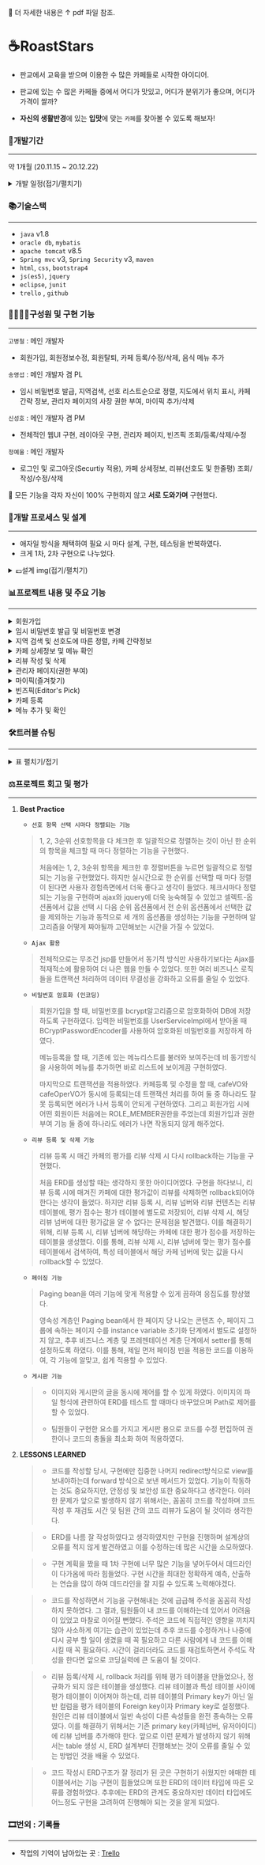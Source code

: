 🍳 더 자세한 내용은 ↑ pdf 파일 참조.





# ☕RoastStars

- 판교에서 교육을 받으며 이용한 수 많은 카페들로 시작한 아이디어.

- 판교에 있는 수 많은 카페들 중에서 어디가 맛있고, 어디가 분위기가 좋으며, 어디가 가격이 쌀까?
- **자신의 생활반경**에 있는 **입맛**에 맞는 `카페`를 찾아볼 수 있도록 해보자!





### 📆개발기간

---

약 1개월 (20.11.15 ~ 20.12.22)

<details>
<summary>개발 일정(접기/펼치기)</summary>
<div markdown="1">

- 초기 개발 일정 계획
![초기 개발 일정 계획](https://user-images.githubusercontent.com/68089565/108833785-aa152980-7610-11eb-9b8f-607865fdd9a3.png)

- 최종 개발 일정
![최종 개발 일정](https://user-images.githubusercontent.com/68089565/108833790-abdeed00-7610-11eb-8b4f-4150839d3b0d.png)

</div>
</details>





### 📚기술스택

----

- `java` v1.8 
-  `oracle db`, `mybatis`
-  `apache tomcat` v8.5
- `Spring mvc` v3, `Spring Security` v3, `maven`
- `html`, `css`, `bootstrap4`
-  `js(es5)`, `jquery`
- `eclipse`, `junit`
- `trello` , `github`





### 👨‍👩‍👦‍👦구성원 및 구현 기능

---

`고병철` : 메인 개발자

- 회원가입, 회원정보수정, 회원탈퇴, 카페 등록/수정/삭제, 음식 메뉴 추가

`송영섭` : 메인 개발자 겸 PL

- 임시 비밀번호 발급, 지역검색, 선호 리스트순으로 정렬, 지도에서 위치 표시, 카페 간략 정보, 관리자 페이지의 사장 권한 부여, 마이픽 추가/삭제

`신성호` : 메인 개발자 겸 PM

- 전체적인 웹UI 구현, 레이아웃 구현, 관리자 페이지, 빈즈픽 조회/등록/삭제/수정

`정예울` : 메인 개발자

- 로그인 및 로그아웃(Securtiy 적용), 카페 상세정보, 리뷰(선호도 및 한줄평) 조회/작성/수정/삭제



🎃 모든 기능을 각자 자신이 100% 구현하지 않고 **서로 도와가며** 구현했다.





### 📐개발 프로세스 및 설계

---

- 애자일 방식을 채택하여 필요 시 마다 설계, 구현, 테스팅을 반복하였다.
- 크게 1차, 2차 구현으로 나누었다.

<details>
<summary>💷설계 img(접기/펼치기)</summary>
<div markdown="1">

<details>
<summary>💶Usecase Diagram</summary>
<div markdown="1">

- 토의
> ![유즈케이스_1차](https://user-images.githubusercontent.com/68089565/108833872-c1ecad80-7610-11eb-9e11-c23ca772c3c7.jpg)

- 초기 UseCase Diagram
> 비회원
> ![1차_UserCaseDiagram_포폴용_비회원](https://user-images.githubusercontent.com/68089565/108833886-c4e79e00-7610-11eb-86a2-5d128085213d.jpg)

> 고객
> ![1차_UserCaseDiagram_포폴용_고객](https://user-images.githubusercontent.com/68089565/108833882-c3b67100-7610-11eb-9946-9bf60ea5eaee.jpg)

> 사장
> ![1차_UserCaseDiagram_포폴용_사장](https://user-images.githubusercontent.com/68089565/108833867-c1541700-7610-11eb-9dd6-2a993313ee6f.jpg)

> 관리자
> ![1차_UserCaseDiagram_포폴용_관리자](https://user-images.githubusercontent.com/68089565/108833884-c44f0780-7610-11eb-8f76-7ce4a28cfb1a.jpg)

- 최종 UseCase Diagram
> 비회원
> ![최종_UsecaseDiagram_비회원](https://user-images.githubusercontent.com/68089565/108833879-c31dda80-7610-11eb-8d65-79b594548d20.jpg)

> 고객
> ![최종_UsecaseDiagram_고객](https://user-images.githubusercontent.com/68089565/108833874-c2854400-7610-11eb-83b1-ef94ab095696.jpg)

> 사장
> ![최종_UsecaseDiagram_사장](https://user-images.githubusercontent.com/68089565/108833880-c3b67100-7610-11eb-9853-639f2a78ab0c.jpg)

> 관리자
> ![최종_UsecaseDiagram_관리자](https://user-images.githubusercontent.com/68089565/108833877-c31dda80-7610-11eb-88d1-031e9f3eec78.jpg)

</div>
</details>

<details>
<summary>💶ERD</summary>
<div markdown="1">

- 토의
> ![ERD_1차](https://user-images.githubusercontent.com/68089565/108834278-5820d380-7611-11eb-9b61-b8b6f0aa516d.jpg)

- 초기 논리 ERD
> ![1차_논리ERD](https://user-images.githubusercontent.com/68089565/108834290-5b1bc400-7611-11eb-809c-55583ea759af.jpeg)

- 초기 물리 ERD
> ![1차_물리ERD](https://user-images.githubusercontent.com/68089565/108834291-5bb45a80-7611-11eb-97d6-509a8f7646bf.jpeg)

- 최종 논리 ERD
> ![최종_논리ERD](https://user-images.githubusercontent.com/68089565/108834285-5a832d80-7611-11eb-9296-2d356dda3e40.jpeg)

- 최종 물리
> ![최종_물리ERD](https://user-images.githubusercontent.com/68089565/108834286-5a832d80-7611-11eb-9c57-b07142fde5cf.jpeg)

</div>
</details>

<details>
<summary>💶Class Diagram</summary>
<div markdown="1">

- 토의
> ![CD1](https://user-images.githubusercontent.com/68089565/108834449-8a323580-7611-11eb-9e12-31cec132157f.jpg)
> ![CD2](https://user-images.githubusercontent.com/68089565/108834454-8bfbf900-7611-11eb-9d01-5df6434f6c0a.jpg)

- 초기 Class Diagram
> ![1차 ClassDiagram](https://user-images.githubusercontent.com/68089565/108834509-9d450580-7611-11eb-85fc-a73695455f32.jpg)

- 최종 Class Diagram
> ![ClassDiagram](https://user-images.githubusercontent.com/68089565/108834515-9e763280-7611-11eb-9f6c-14f25e5e991e.jpg)

</div>
</details>

<details>
<summary>💶File List</summary>
<div markdown="1">

- 토의
> ![FileList](https://user-images.githubusercontent.com/68089565/108834545-a8983100-7611-11eb-8422-ea52c4a0dbef.jpg)

- 최종 File List
> ![최종 파일리스트1](https://user-images.githubusercontent.com/68089565/108834548-a9c95e00-7611-11eb-99a2-67753242793f.png)
> ![최종 파일리스트2](https://user-images.githubusercontent.com/68089565/108834551-aa61f480-7611-11eb-9aa0-6cf344f054e3.png)

</div>
</details>

<details>
<summary>💶레이아웃 및 UI 설계</summary>
<div markdown="1">

- UI 설계
> ![UI 설계](https://user-images.githubusercontent.com/68089565/108837430-96b88d00-7615-11eb-90a7-62a331517d78.jpeg)

- 초기 레이아웃
> ![초기화면1](https://user-images.githubusercontent.com/68089565/108838244-b9977100-7616-11eb-8777-9c4eddd44e69.png)
> ![초기화면2](https://user-images.githubusercontent.com/68089565/108838331-d6cc3f80-7616-11eb-896f-4e80f9940e82.png)
> ![초기화면3](https://user-images.githubusercontent.com/68089565/108838397-ee0b2d00-7616-11eb-8d3f-8aaeb840ccb5.png)
> ![초기화면4](https://user-images.githubusercontent.com/68089565/108838435-f8c5c200-7616-11eb-8f40-710fa09620a2.png)

- 최종 화면
> ![최종1](https://user-images.githubusercontent.com/68089565/108838493-0bd89200-7617-11eb-8320-04ebfa60c442.png)
> ![최종2](https://user-images.githubusercontent.com/68089565/108838588-30cd0500-7617-11eb-9040-399325088a0d.png)
> ![최종3](https://user-images.githubusercontent.com/68089565/108838629-417d7b00-7617-11eb-96bc-664ea6a88997.png)
> ![최종4](https://user-images.githubusercontent.com/68089565/108838669-4cd0a680-7617-11eb-9046-54b19682201d.png)

</div>
</details>


</div>
</details>





### 📊프로젝트 내용 및 주요 기능

---

<details>
<summary> 회원가입</summary>
<div markdown="1">

- 회원가입
> ![1 회원가입](/img for readme/1.회원가입.gif)

- 사장/ 일반유저를 선택해서 가입해야 한다.(관리자에 의해 승인을 받아야 한다)
> ![2  사장회원가입](/img for readme/2. 사장회원가입.gif)

</div>
</details>

<details>
<summary>임시 비밀번호 발급 및 비밀번호 변경</summary>
<div markdown="1">

- 임시 비밀번호 발급(아이디와 이름이 **일치**할 시 발급 가능하다) - 난수발생과 아스키코드를 이용
> ![3  임시 비번 발급](/img for readme/3. 임시 비번 발급.gif)

- 비밀번호 변경
> ![3.5 비번변경](/img for readme/3.5 비번변경.gif)

</div>
</details>

<details>
<summary>지역 검색 및 선호도에 따른 정렬, 카페 간략정보 </summary>
<div markdown="1">

- 지역 검색 후 선호 항목(1, 2, 3순위)으로 지역 검색된 리스트가 **정렬**된다.(Ajax)
- 지도는 `카카오맵api`를 이용하였다.
> ![4 지역검색 및 카페 간략정보, 선호도 정렬, 지도](/img for readme/4. 지역검색 및 카페 간략정보, 선호도 정렬, 지도.gif)

</div>
</details>

<details>
<summary>카페 상세정보 및 메뉴 확인</summary>
<div markdown="1">

- 카페 간략정보, 마이픽 등의 경로를 통해 선택된 카페에 대한 상세정보와 메뉴를 볼 수 있다.
> ![5 카페 상세보기, 메뉴보기](/img for readme/5. 카페 상세보기, 메뉴보기.gif)

</div>
</details>

<details>
<summary>리뷰 작성 및 삭제</summary>
<div markdown="1">

- 리뷰 작성 시, 특성값에 포인트로 평가하여, 카페 특성에 점수가 추가된다.(이 점수로 **선호도 정렬**)
- 본인이 작성한 리뷰만 삭제할 수 있다. 삭제하면 추가되었던 카페의 특성값이 다시 사라진다.
> ![6 리뷰작성 및 삭제](/img for readme/6. 리뷰작성 및 삭제.gif)


</div>
</details>

<details>
<summary>관리자 페이지(권한 부여)</summary>
<div markdown="1">

- 관리자 전용 기능으로서 사장으로 회원 가입한 고객들의 정보를 확인하고 사장(매니저)**권한을 부여**할 수 있다.
> ![7 사장권한부여](/img for readme/7. 사장권한부여.gif)

</div>
</details>

<details>
<summary>마이픽(즐겨찾기)</summary>
<div markdown="1">

- 카페 간략정보 or  상세정보에서 추가할 수 있다. **Ajax**로 구현하여  ☆을 클릭 시 실시간으로 추가, 제거된다.
> ![8 마이픽](/img for readme/8. 마이픽.gif)

</div>
</details>

<details>
<summary>빈즈픽(Editor's Pick)</summary>
<div markdown="1">

- 많은 카페들 중에서 홍보나 이벤트를 위해 에디터(관리자)가 직접 고른 카페의 정보를 전달하는 게시판
- 모든 유저(비회원 포함)가 볼 수 있으나, 수정/삭제는 **관리자만** 가능하다.
> ![9 빈즈픽](/img for readme/9. 빈즈픽.gif)

</div>
</details>

<details>
<summary>카페 등록</summary>
<div markdown="1">

- 카페명은 10자 이내, 카페 설명은 200자 이내, 운영시간은 문자입력이 불가하고 36:70같이 시간은 24시 를 넘길 수 없으며 분은 60분을 넘을 수 없게 조건을 걸었다.
- 공휴일에도 운영을 하는 회원은 ‘운영함’에 체크를 하면 공휴일 등록폼이 **동적**으로 생성된다.
- 카페기본정보와 운영시간은 다른 테이블이므로 **트랜잭션**처리를 하였다.

> ![10 카페 등록](/img for readme/10. 카페 등록.gif)

</div>
</details>

<details>
<summary>메뉴 추가 및 확인</summary>
<div markdown="1">

- 가격은 최소 **100원 단위**로 설정했다.
> ![11 메뉴 추가 및 확인](/img for readme/11메뉴 추가 및 확인.gif)

</div>
</details>


### 🛠트러블 슈팅

---

<details>
<summary>표 펼치기/접기</summary>
<div markdown="1">

| 이슈 내용                                                    | 해결 방안                                                    |
| :----------------------------------------------------------- | :----------------------------------------------------------- |
| 테이블 생성 도중, user라는 이름의 테이블을 생성할 수 없음을 발견했다. (에러명 : ORA-00903: invalid table name) | Oracle SQL 키워드명이어서 테이블명으로 사용할 수 없다. \|\| 이슈해결 방법: 테이블 명을 user -> rs_user로 변경했다. |
| MyBatis(mapper)에서 CafeVO와 UserVO를 JOIN하여 출력하는 과정에서, UserVO의 인스턴스 변수 중 'isEnabled' 내용이 제대로 반환되지 않음 | mapper.xml에서 <resultMap>내 <property>의 column명을 SQL 컬럼명이 아닌, VO의 인스턴스명으로 주었다. \|\| 이슈해결 방법: <result property>에서 column을 SQL 컬럼명으로 수정했다. 하지만 근본적으로 인스턴스 변수 명에 is로 시작하는 것은 좋지 않다는 것을 판단했다. 그래서 UserVO의 inEnabled 컬럼을 enabled로, rs_user 테이블의 is_enabled 컬럼을 enabled로 변경하였다. |
| 카페 정보 상세보기 페이지 구현 중, main.jsp에서 cafeDetail.jsp로 바로 이동하도록 링크("cafe-detail.do?cafeNo=9")를 걸어 경로설정을 해주었다. 그러나 링크를 클릭하면 "login-form.do" 명령어가 수행되어, loginForm.jsp로 이동하였다. | CafeController에서 cafe-detail.do 요청 시, 처리하는 메서드인 viewCafeDetail에 @Sercured("ROLE_MEMBER") 조건을 걸어주었기 때문이다. 이 조건으로 인해, 로그인이 되지 않은 상태로 cafe-detail.do 사용 시, 로그인 폼으로 자동으로 이동하였다. \|\| 해결 방법 : 누구나 접근 가능하도록 @Secure조건을 빼줬다. |
| 로그인 시도 중, 패스워드 불일치 에러가 발생했다.             | 회원가입 시, 회원가입 form에서 <input>비밀번호 와 비밀번호 확인 단계에서 name을 같은 값인 " password"로 주었다. 그 결과 비밀번호에 입력되는 값이 비밀번호와 비밀번호확인에 입력된 value값이 이중으로 들어가게 되었고 문제가 발생했다. \|\| 해결방법 : 회원가입 폼에서 패스워드 확인에 할당되어있는 name="password"를 제거하여, password에 한번만 값이 할당되도록 해주었다. |
| 페이지 이동 중 sql - invalid number 문제가 발생함. 그러나 sql 문제가 아니였음. jstl 틀린 것을 <!-- --> 주석으로 처리하여 발생함 | <%-- --%>이걸로 주석 처리해야함                              |
| 리뷰 리스트를 불러오기 위해, review 테이블과 cafe 테이블을 조인한 후, rnum를 부여하고, 이를 인라인 뷰로 이용해 다시 rs_user 테이블과 조인하는 과정에서 "ORA-00918: column ambiguously defined" 에러가 지속적으로 발생하였다. | 서브쿼리(인라인뷰)의 SELECT 문에서 review 테이블의 review_content 컬럼을 두 번 호출했기 때문이었다. 때문에 전체 쿼리문 실행 시, 인라인 뷰에 있는 두 개의 review_content 컬럼 중 어느 컬럼을 선택해야 할지 몰라 에러가 발생하였다 \|\| 이슈해결 방법: 서브쿼리(인라인뷰)의 SELECT문에서 review_content를 한 번만 기재하여 문제를 해결했다. |
| Error setting null for parameter #1 with JdbcType OTHER.이라는 오류메세지가 떴다. 카페등록은 되었지만 운영시간을 포함한 카페등록이 안됨 ->insert시 첫번째 컬럼에 null이 삽입되었다는 뜻 | registerCafe메소드에서 cafeNo를 registerCafeOperatingTimeForm메소드로 보내주었다. 그 다음 registerCafeOperatingTime메소드로 cafeNo를 보내주어야 하는데 받기만하고 registerCafeOperatingTimeForm.jsp에서 보내주는 코드를 작성하지 않았다. 솔직히 controller에서 자동으로 보내주기도 하는 줄 알았다. |
| Git Pull받고 Merge하는 과정에서 코드를 잘못 수정             | Merge하는 과정에서 잘못수정하여서 commit전으로 Rollback하려 했다. Reset -> Hard 기능으로 롤백을 하였다. 전날했던 코드가 다 삭제되어 다시 진행하였다. |
| SQL에서 Update로 멤버에서 매니저로 변경하려 했지만, 권한의 특성상 Insert를 사용해야 됨 사용 후에 권한을 올려주었던 아이디가 다시 검색이 됨 | 권한은 삭제가 아닌 추가임                       select count(*) from AUTHORITIES where username='sajang'//사용하여 카운트로 구별 |
| 리뷰 등록할 때, property table에 해당 cafe_no의 값이 update되어 영향을 주었다. 반대로 리뷰를 삭제할 때, property table에 영향을 주었던 값을 되돌려놔야한다. | 리뷰 작성 시, 입력된 각 특성에 대한 평가값에 대한 정보가 DB에 저장되어있지 않아서 삭제 시 그 전 특성 업데이트 값을 찾을 수 없다. \|\| 해결방법: 리뷰 작성 시, 리뷰 넘버에 맞는 특성값이 저장되는 테이블을 별도로 만들었다. 이를 통해 리뷰 작성할때 테이블에 입력되고, 삭제할 때 이 값을 찾아 카페에서 다시 update해서 삭제할 수 있었다. |
| header영역에 드롭다운으로 @Secured("ROLE_MANANGER")일 때, '카페 관리'를 이동하도록 했다. 그런데 드롭다운 클릭 후, 한번 이동하게 되면, 이동한 화면에서 다시 드롭다운 클릭이 먹지 않는다. (다시 홈으로 이동 후 이동해야 드롭다운 버튼이 활성화가 된다.) - 이 떄, F12를 눌러보니 aria-expanded= false 라는 내가 쓰지 않는 코드가 적혀있었다. | where username='sajang'//사용하여 카운트로 구별구글링을 통해 자바스크립트 영역에 jQuery로 선택자를 지정하여(드롭다운 버튼), 드롭다운 버튼 클릭 시 활성화되도록 하는 함수를 추가해주었다. |
| 이미지를 이용하여 등록 시 upload에는 저장이 안되고 저장이 톰켓에 저장이 됨 (만약 다른 컴도 된다면 개인 설정 문제 같음.) | copy되는 부분에서 file.getBytes()대신 uploadFile로 대체함 (파일을 업로드하기 위해, 컨트롤러를 거쳐 서버에 파일이 업로드 되고, 다시 워크스페이스에 이를 카피하는데, 이 과정에서 문제가 생겼다. 그래서 실제 업로드 된 was에 있는 이미지에 있는 이미지를 복제해서 워크스페이스에 붙여놓기로 해결했다.) |

</div>
</details>





### ⚖프로젝트 회고 및 평가

---

1. **Best Practice**

   - `선호 항목 선택 시마다 정렬되는 기능`

   >  1, 2, 3순위 선호항목을 다 체크한 후 일괄적으로 정렬하는 것이 아닌 한 순위의 항목을 체크할 때 마다 정렬하는 기능을 구현했다.
   >
   >  처음에는 1, 2, 3순위 항목을 체크한 후 정렬버튼을 누르면 일괄적으로 정렬되는 기능을 구현했었다. 하지만 실시간으로 한 순위를 선택할 때 마다 정렬이 된다면 사용자 경험측면에서 더욱 좋다고 생각이 들었다. 체크시마다 정렬되는 기능을 구현하며 ajax와  jquery에 더욱 능숙해질 수 있었고 셀렉트-옵션폼에서 값을 선택 시 다음 순위 옵션폼에서 전 순위 옵션폼에서 선택한 값을 제외하는 기능과 동적으로 세 개의 옵션폼을 생성하는 기능을 구현하며 알고리즘을 어떻게 짜야될까 고민해보는 시간을 가질 수 있었다.

   

   - `Ajax 활용`

   > 전체적으로는 무조건 jsp를 만들어서 동기적 방식만 사용하기보다는 Ajax를 적재적소에 활용하여 더 나은 웹을 만들 수 있었다. 또한 여러 비즈니스 로직들을 트랜잭션 처리하여 데이터 무결성을 강화하고 오류를 줄일 수 있었다.

   

   - `비밀번호 암호화 (인코딩)`

   >회원가입을 할 때, 비밀번호를 bcrypt알고리즘으로 암호화하여 DB에 저장하도록 구현하였다. 입력한 비밀번호를 UserServiceImpl에서 받아올 때 BCryptPasswordEncoder를 사용하여 암호화된 비밀번호를 저장하게 하였다.
   >
   >메뉴등록을 할 때, 기존에 있는 메뉴리스트를 불러와 보여주는데 비 동기방식을 사용하여 메뉴를 추가하면 바로 리스트에 보이게끔 구현하였다.
   >
   > 마지막으로 트랜잭션을 적용하였다. 카페등록 및 수정을 할 때, cafeVO와 cafeOperVO가 동시에 등록되는데 트랜잭션 처리를 하여 둘 중 하나라도 잘못 등록되면 에러가 나서 등록이 안되게 구현하였다. 그리고 회원가입 시에 어떤 회원이든 처음에는 ROLE_MEMBER권한을 주었는데 회원가입과 권한 부여 기능 둘 중에 하나라도 에러가 나면 작동되지 않게 해주었다.

   

   - `리뷰 등록 및 삭제 기능`

   > 리뷰 등록 시 매긴 카페의 평가를 리뷰 삭제 시 다시 rollback하는 기능을 구현했다.
   >
   >  처음 ERD를 생성할 때는 생각하지 못한 아이디어였다. 구현을 하다보니, 리뷰 등록 시에 매겨진 카페에 대한 평가값이 리뷰를 삭제하면 rollback되어야 한다는 생각이 들었다. 하지만 리뷰 등록 시, 리뷰 넘버와 리뷰 컨텐츠는 리뷰 테이블에, 평가 점수는 평가 테이블에 별도로 저장되어, 리뷰 삭제 시, 해당 리뷰 넘버에 대한 평가값을 알 수 없다는 문제점을 발견했다. 이를 해결하기 위해, 리뷰 등록 시, 리뷰 넘버에 해당하는 카페에 대한 평가 점수를 저장하는 테이블을 생성했다. 이를 통해, 리뷰 삭제 시, 리뷰 넘버에 맞는 평가 점수를 테이블에서 검색하여, 특성 테이블에서 해당 카페 넘버에 맞는 값을 다시 rollback할 수 있었다.

   

   - `페이징 기능`

   > Paging bean을 여러 기능에 맞게 적용할 수 있게 끔하여 응집도를 향상했다.
   >
   >  영속성 계층인 Paging bean에서 한 페이지 당 나오는 콘텐츠 수, 페이지 그룹에 속하는 페이지 수를 instance variable 초기화 단계에서 별도로 설정하지 않고, 추후 비즈니스 계층 및 프레젠테이션 계층 단계에서 setter를 통해 설정하도록 하였다. 이를 통해, 제일 먼저 페이징 빈을 적용한 코드를 이용하여, 각 기능에 알맞고, 쉽게 적용할 수 있었다. 

   

   - `게시판 기능`

   > - 이미지와 게시판의 글을 동시에 제어를 할 수 있게 하였다. 이미지의 파일 형식에 관련하여 ERD를 테스트 할 때마다 바꾸었으며 Path로 제어를 할 수 있었다. 
   >
   > - 팀원들이 구현한 요소를 가지고 게시판 용으로 코드를 수정 편집하여 권한이나 코드의 충돌을 최소화 하여 적용하였다.

   

2. **LESSONS LEARNED**

   > - 코드를 작성할 당시, 구현에만 집중한 나머지 redirect방식으로 view를 보내야하는데 forward 방식으로 보낸 메서드가 있었다. 기능이 작동하는 것도 중요하지만, 안정성 및 보안성 또한 중요하다고 생각한다. 이러한 문제가 앞으로 발생하지 않기 위해서는, 꼼꼼히 코드를 작성하며 코드 작성 후 재검토 시간 및 팀원 간의 코드 리뷰가 도움이 될 것이라 생각한다.

   > - ERD를 나름 잘 작성하였다고 생각하였지만 구현을 진행하며 설계상의 오류를 적지 않게 발견하였고 이를 수정하는데 많은 시간을 소모하였다. 

   > - 구현 계획을 짰을 때 1차 구현에 너무 많은 기능을 넣어두어서 데드라인이 다가옴에 따라 힘들었다. 구현 시간을 최대한 정확하게 예측, 산출하는 연습을 많이 하여 데드라인을 잘 지킬 수 있도록 노력해야겠다.

   > - 코드를 작성하면서 기능을 구현해내는 것에 급급해 주석을 꼼꼼히 작성하지 못하였다. 그 결과, 팀원들이 내 코드를 이해하는데 있어서 어려움이 있었고 마찰로 이어질 뻔했다. 주석은 코드에 직접적인 영향을 끼치지 않아 사소하게 여기는 습관이 있었는데 추후 코드를 수정하거나 나중에 다시 공부 할 일이 생겼을 때 꼭 필요하고 다른 사람에게 내 코드를 이해시킬 때 꼭 필요하다. 시간이 걸리더라도 코드를 재검토하면서 주석도 작성을 한다면 앞으로 코딩실력에 큰 도움이 될 것이다.

   > - 리뷰 등록/삭제 시, rollback 처리를 위해 평가 테이블을 만들었으나, 정규화가 되지 않은 테이블을 생성했다. 리뷰 테이블과 특성 테이블 사이에 평가 테이블이 이어져야 하는데, 리뷰 테이블의 Primary key가 아닌 일반 컬럼을 평가 테이블의 Foreign key이자 Primary key로 설정했다. 원인은 리뷰 테이블에서 일반 속성이 다른 속성들을 완전 종속하는 오류였다. 이를 해결하기 위해서는 기존 primary key(카페넘버, 유저아이디)에 리뷰 넘버를 추가해야 한다. 앞으로 이런 문제가 발생하지 않기 위해서는 table 생성 시, ERD 설계부터 진행해보는 것이 오류를 줄일 수 있는 방법인 것을 배울 수 있었다.

   > - 코드 작성시 ERD구조가 잘 정리가 된 곳은 구현하기 쉬웠지만 애매한 테이블에서는 기능 구현이 힘들었으며 또한 ERD의 데이터 타입에 따른 오류를 경험하였다. 추후에는 ERD의 관계도 중요하지만 데이터 타입에도 어느정도 구현을 고려하여 진행해야 되는 것을 알게 되었다.






### 🎞번외 : 기록들

----

- 작업의 기억이 남아있는 곳 : [Trello](https://trello.com/b/fMGKsYuT/roast-stars-project)





